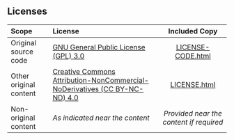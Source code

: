 ## Licenses

|Scope|License|Included Copy|
|:---|:---|:---:|
|Original source code|[GNU General Public License (GPL) 3.0](http://www.gnu.org/licenses/gpl-3.0.html)|[LICENSE-CODE.html](/LICENSE-CODE.md)|
|Other original content|[Creative Commons Attribution-NonCommercial-NoDerivatives (CC BY-NC-ND) 4.0](https://creativecommons.org/licenses/by-nc-nd/4.0/legalcode.en)|[LICENSE.html](/LICENSE.md)|
|Non-original content|_As indicated near the content_|_Provided near the content if required_|
